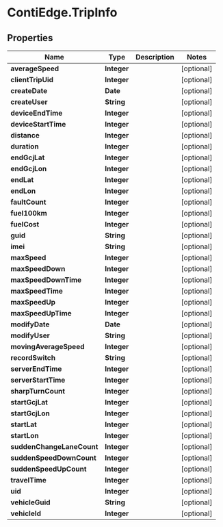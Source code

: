 # ContiEdge.TripInfo

## Properties
Name | Type | Description | Notes
------------ | ------------- | ------------- | -------------
**averageSpeed** | **Integer** |  | [optional] 
**clientTripUid** | **Integer** |  | [optional] 
**createDate** | **Date** |  | [optional] 
**createUser** | **String** |  | [optional] 
**deviceEndTime** | **Integer** |  | [optional] 
**deviceStartTime** | **Integer** |  | [optional] 
**distance** | **Integer** |  | [optional] 
**duration** | **Integer** |  | [optional] 
**endGcjLat** | **Integer** |  | [optional] 
**endGcjLon** | **Integer** |  | [optional] 
**endLat** | **Integer** |  | [optional] 
**endLon** | **Integer** |  | [optional] 
**faultCount** | **Integer** |  | [optional] 
**fuel100km** | **Integer** |  | [optional] 
**fuelCost** | **Integer** |  | [optional] 
**guid** | **String** |  | [optional] 
**imei** | **String** |  | [optional] 
**maxSpeed** | **Integer** |  | [optional] 
**maxSpeedDown** | **Integer** |  | [optional] 
**maxSpeedDownTime** | **Integer** |  | [optional] 
**maxSpeedTime** | **Integer** |  | [optional] 
**maxSpeedUp** | **Integer** |  | [optional] 
**maxSpeedUpTime** | **Integer** |  | [optional] 
**modifyDate** | **Date** |  | [optional] 
**modifyUser** | **String** |  | [optional] 
**movingAverageSpeed** | **Integer** |  | [optional] 
**recordSwitch** | **String** |  | [optional] 
**serverEndTime** | **Integer** |  | [optional] 
**serverStartTime** | **Integer** |  | [optional] 
**sharpTurnCount** | **Integer** |  | [optional] 
**startGcjLat** | **Integer** |  | [optional] 
**startGcjLon** | **Integer** |  | [optional] 
**startLat** | **Integer** |  | [optional] 
**startLon** | **Integer** |  | [optional] 
**suddenChangeLaneCount** | **Integer** |  | [optional] 
**suddenSpeedDownCount** | **Integer** |  | [optional] 
**suddenSpeedUpCount** | **Integer** |  | [optional] 
**travelTime** | **Integer** |  | [optional] 
**uid** | **Integer** |  | [optional] 
**vehicleGuid** | **String** |  | [optional] 
**vehicleId** | **Integer** |  | [optional] 


